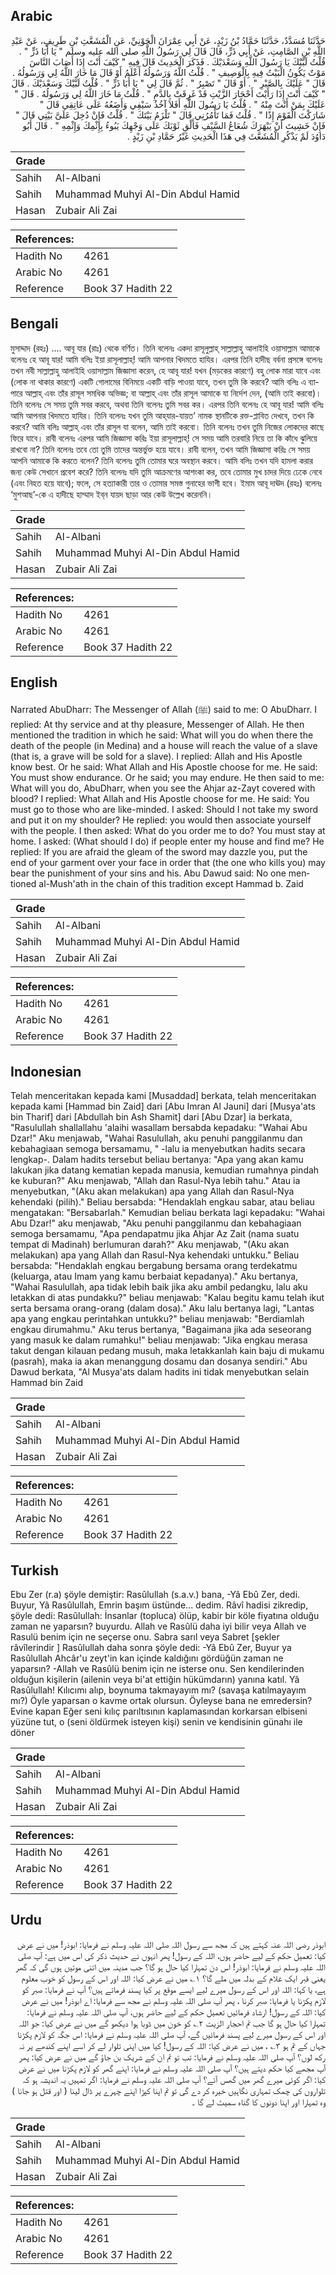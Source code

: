 ## Arabic


<div dir="rtl" lang="ar" style={{fontSize:'larger',backgroundColor:'#f8f9fa',padding:20}}>
حَدَّثَنَا مُسَدَّدٌ، حَدَّثَنَا حَمَّادُ بْنُ زَيْدٍ، عَنْ أَبِي عِمْرَانَ الْجَوْنِيِّ، عَنِ الْمُشَعَّثِ بْنِ طَرِيفٍ، عَنْ عَبْدِ اللَّهِ بْنِ الصَّامِتِ، عَنْ أَبِي ذَرٍّ، قَالَ قَالَ لِي رَسُولُ اللَّهِ صلى الله عليه وسلم ‏"‏ يَا أَبَا ذَرٍّ ‏"‏ ‏.‏ قُلْتُ لَبَّيْكَ يَا رَسُولَ اللَّهِ وَسَعْدَيْكَ ‏.‏ فَذَكَرَ الْحَدِيثَ قَالَ فِيهِ ‏"‏ كَيْفَ أَنْتَ إِذَا أَصَابَ النَّاسَ مَوْتٌ يَكُونُ الْبَيْتُ فِيهِ بِالْوَصِيفِ ‏"‏ ‏.‏ قُلْتُ اللَّهُ وَرَسُولُهُ أَعْلَمُ أَوْ قَالَ مَا خَارَ اللَّهُ لِي وَرَسُولُهُ ‏.‏ قَالَ ‏"‏ عَلَيْكَ بِالصَّبْرِ ‏"‏ ‏.‏ أَوْ قَالَ ‏"‏ تَصْبِرُ ‏"‏ ‏.‏ ثُمَّ قَالَ لِي ‏"‏ يَا أَبَا ذَرٍّ ‏"‏ ‏.‏ قُلْتُ لَبَّيْكَ وَسَعْدَيْكَ ‏.‏ قَالَ ‏"‏ كَيْفَ أَنْتَ إِذَا رَأَيْتَ أَحْجَارَ الزَّيْتِ قَدْ غَرِقَتْ بِالدَّمِ ‏"‏ ‏.‏ قُلْتُ مَا خَارَ اللَّهُ لِي وَرَسُولُهُ ‏.‏ قَالَ ‏"‏ عَلَيْكَ بِمَنْ أَنْتَ مِنْهُ ‏"‏ ‏.‏ قُلْتُ يَا رَسُولَ اللَّهِ أَفَلاَ آخُذُ سَيْفِي وَأَضَعُهُ عَلَى عَاتِقِي قَالَ ‏"‏ شَارَكْتَ الْقَوْمَ إِذًا ‏"‏ ‏.‏ قُلْتُ فَمَا تَأْمُرُنِي قَالَ ‏"‏ تَلْزَمُ بَيْتَكَ ‏"‏ ‏.‏ قُلْتُ فَإِنْ دُخِلَ عَلَىَّ بَيْتِي قَالَ ‏"‏ فَإِنْ خَشِيتَ أَنْ يَبْهَرَكَ شُعَاعُ السَّيْفِ فَأَلْقِ ثَوْبَكَ عَلَى وَجْهِكَ يَبُوءُ بِإِثْمِكَ وَإِثْمِهِ ‏"‏ ‏.‏ قَالَ أَبُو دَاوُدَ لَمْ يَذْكُرِ الْمُشَعَّثَ فِي هَذَا الْحَدِيثِ غَيْرُ حَمَّادِ بْنِ زَيْدٍ ‏.‏
</div>
<div style={{backgroundColor:'#f8f9fa',padding:20, marginBottom: 10}}><table> <thead> <tr> <th>Grade</th> <th></th> </tr> </thead> <tbody> <tr><td>Sahih</td><td>Al-Albani</td></tr><tr><td>Sahih</td><td>Muhammad Muhyi Al-Din Abdul Hamid</td></tr><tr><td>Hasan</td><td>Zubair Ali Zai</td></tr></tbody></table><table> <thead> <tr> <th>References:</th> <th></th> </tr> </thead> <tbody><tr><td>Hadith No</td><td>4261</td></tr><tr><td>Arabic No</td><td>4261</td></tr><tr><td>Reference</td><td>Book 37 Hadith 22</td></tr></tbody></table></div>

## Bengali


<div dir="ltr" lang="bn" style={{fontSize:'larger',backgroundColor:'#f8f9fa',padding:20}}>
মুসাদ্দাদ (রহঃ) .... আবূ যার (রাঃ) থেকে বর্ণিত। তিনি বলেনঃ একদা রাসূলুল্লাহ্‌ সাল্লাল্লাহু আলাইহি ওয়াসাল্লাম আমাকে বলেনঃ হে আবূ যার! আমি বলিঃ ইয়া রাসূলাল্লাহ্‌! আমি আপনার খিদমতে হাযির। এরপর তিনি হাদীছ বর্বনা প্রসঙ্গে বলেনঃ তখন নবী সাল্লাল্লাহু আলাইহি ওয়াসাল্লাম জিজ্ঞাসা করেন, হে আবূ যার! যখন (মড়কের কারণে) বহু লোক মারা যাবে এবং (লোক না থাকার কারণে) একটি গোলামের বিনিময়ে একটি বাড়ি পাওয়া যাবে, তখন তুমি কি করবে? আমি বলিঃ এ ব্যাপারে আল্লাহ্‌ এবং তাঁর রাসূল সমধিক অভিজ্ঞ; বা আল্লাহ্‌ এবং তাঁর রাসূল আমাকে যা নির্দেশ দেন, (আমি তাই করবো)। তিনি বলেনঃ সে সময় তুমি সবর করবে, অথবা তিনি বলেনঃ তুমি সবর কর। এরপর তিনি বলেনঃ হে আবূ যার! আমি বলিঃ আমি আপনার খিদমতে হাযির। তিনি বলেনঃ যখন তুমি আহ্‌যার-যায়ত’ নামক স্থানটিকে রক্ত-প্লাবিত দেখবে, তখন কি করবে? আমি বলিঃ আল্লাহ্‌ এবং তাঁর রাসূল যা বলেন, আমি তাই করবো। তিনি বলেনঃ তখন তুমি নিজের লোকদের কাছে ফিরে যাবে। রাবী বলেনঃ এরপর আমি জিজ্ঞাসা করিঃ ইয়া রাসূলাল্লাহ্‌! সে সময় আমি তরবারি নিয়ে তা কি কাঁধে ঝুলিয়ে রাখবো না? তিনি বলেনঃ তবে তো তুমি তাদের অন্তর্ভুক্ত হয়ে যাবে। রাবী বলেন, তখন আমি জিজ্ঞাসা করিঃ সে সময় আপনি আমাকে কি করতে বলেন? তিনি বলেনঃ তুমি তোমার ঘরে অবস্থান করবে। আমি বলিঃ তখন যদি হামলা করার জন্য কেউ সেখানে প্রবেশ করে? তিনি বলেনঃ যদি তুমি আক্রমণের আশংকা কর, তবে তোমার মুখ চাদর দিয়ে ঢেকে নেবে (এবং নিহত হয়ে যাবে); ফলে, সে হত্যাকারী তার ও তোমার সমস্ত গুনাহের ভাগী হবে। ইমাম আবূ দাঊদ (রহঃ) বলেনঃ ‘মুশআছ’-কে এ হাদীছে হাম্মাদ ইব্‌ন যায়দ ছাড়া আর কেউ উল্লেখ করেননি।
</div>
<div style={{backgroundColor:'#f8f9fa',padding:20, marginBottom: 10}}><table> <thead> <tr> <th>Grade</th> <th></th> </tr> </thead> <tbody> <tr><td>Sahih</td><td>Al-Albani</td></tr><tr><td>Sahih</td><td>Muhammad Muhyi Al-Din Abdul Hamid</td></tr><tr><td>Hasan</td><td>Zubair Ali Zai</td></tr></tbody></table><table> <thead> <tr> <th>References:</th> <th></th> </tr> </thead> <tbody><tr><td>Hadith No</td><td>4261</td></tr><tr><td>Arabic No</td><td>4261</td></tr><tr><td>Reference</td><td>Book 37 Hadith 22</td></tr></tbody></table></div>

## English


<div dir="ltr" lang="en" style={{fontSize:'larger',backgroundColor:'#f8f9fa',padding:20}}>
Narrated AbuDharr: The Messenger of Allah (ﷺ) said to me: O AbuDharr. I replied: At thy service and at thy pleasure, Messenger of Allah. He then mentioned the tradition in which he said: What will you do when there the death of the people (in Medina) and a house will reach the value of a slave (that is, a grave will be sold for a slave). I replied: Allah and His Apostle know best. Or he said: What Allah and His Apostle choose for me. He said: You must show endurance. Or he said; you may endure. He then said to me: What will you do, AbuDharr, when you see the Ahjar az-Zayt covered with blood? I replied: What Allah and His Apostle choose for me. He said: You must go to those who are like-minded. I asked: Should I not take my sword and put it on my shoulder? He replied: you would then associate yourself with the people. I then asked: What do you order me to do? You must stay at home. I asked: (What should I do) if people enter my house and find me? He replied: If you are afraid the gleam of the sword may dazzle you, put the end of your garment over your face in order that (the one who kills you) may bear the punishment of your sins and his. Abu Dawud said: No one mentioned al-Mush'ath in the chain of this tradition except Hammad b. Zaid
</div>
<div style={{backgroundColor:'#f8f9fa',padding:20, marginBottom: 10}}><table> <thead> <tr> <th>Grade</th> <th></th> </tr> </thead> <tbody> <tr><td>Sahih</td><td>Al-Albani</td></tr><tr><td>Sahih</td><td>Muhammad Muhyi Al-Din Abdul Hamid</td></tr><tr><td>Hasan</td><td>Zubair Ali Zai</td></tr></tbody></table><table> <thead> <tr> <th>References:</th> <th></th> </tr> </thead> <tbody><tr><td>Hadith No</td><td>4261</td></tr><tr><td>Arabic No</td><td>4261</td></tr><tr><td>Reference</td><td>Book 37 Hadith 22</td></tr></tbody></table></div>

## Indonesian


<div dir="ltr" lang="id" style={{fontSize:'larger',backgroundColor:'#f8f9fa',padding:20}}>
Telah menceritakan kepada kami [Musaddad] berkata, telah menceritakan kepada kami [Hammad bin Zaid] dari [Abu Imran Al Jauni] dari [Musya'ats bin Tharif] dari [Abdullah bin Ash Shamit] dari [Abu Dzar] ia berkata, "Rasulullah shallallahu 'alaihi wasallam bersabda kepadaku: "Wahai Abu Dzar!" Aku menjawab, "Wahai Rasulullah, aku penuhi panggilanmu dan kebahagiaan semoga bersamamu, " -lalu ia menyebutkan hadits secara lengkap-. Dalam hadits tersebut beliau bertanya: "Apa yang akan kamu lakukan jika datang kematian kepada manusia, kemudian rumahnya pindah ke kuburan?" Aku menjawab, "Allah dan Rasul-Nya lebih tahu." Atau ia menyebutkan, "(Aku akan melakukan) apa yang Allah dan Rasul-Nya kehendaki (pilih)." Beliau bersabda: "Hendaklah engkau sabar, atau beliau mengatakan: "Bersabarlah." Kemudian beliau berkata lagi kepadaku: "Wahai Abu Dzar!" aku menjawab, "Aku penuhi panggilanmu dan kebahagiaan semoga bersamamu, "Apa pendapatmu jika Ahjar Az Zait (nama suatu tempat di Madinah) berlumuran darah?" Aku menjawab, "(Aku akan melakukan) apa yang Allah dan Rasul-Nya kehendaki untukku." Beliau bersabda: "Hendaklah engkau bergabung bersama orang terdekatmu (keluarga, atau Imam yang kamu berbaiat kepadanya)." Aku bertanya, "Wahai Rasulullah, apa tidak lebih baik jika aku ambil pedangku, lalu aku letakkan di atas pundakku?" beliau menjawab: "Kalau begitu kamu telah ikut serta bersama orang-orang (dalam dosa)." Aku lalu bertanya lagi, "Lantas apa yang engkau perintahkan untukku?" beliau menjawab: "Berdiamlah engkau dirumahmu." Aku terus bertanya, "Bagaimana jika ada seseorang yang masuk ke dalam rumahku!" beliau menjawab: "Jika engkau merasa takut dengan kilauan pedang musuh, maka letakkanlah kain baju di mukamu (pasrah), maka ia akan menanggung dosamu dan dosanya sendiri." Abu Dawud berkata, "Al Musya'ats dalam hadits ini tidak menyebutkan selain Hammad bin Zaid
</div>
<div style={{backgroundColor:'#f8f9fa',padding:20, marginBottom: 10}}><table> <thead> <tr> <th>Grade</th> <th></th> </tr> </thead> <tbody> <tr><td>Sahih</td><td>Al-Albani</td></tr><tr><td>Sahih</td><td>Muhammad Muhyi Al-Din Abdul Hamid</td></tr><tr><td>Hasan</td><td>Zubair Ali Zai</td></tr></tbody></table><table> <thead> <tr> <th>References:</th> <th></th> </tr> </thead> <tbody><tr><td>Hadith No</td><td>4261</td></tr><tr><td>Arabic No</td><td>4261</td></tr><tr><td>Reference</td><td>Book 37 Hadith 22</td></tr></tbody></table></div>

## Turkish


<div dir="ltr" lang="tr" style={{fontSize:'larger',backgroundColor:'#f8f9fa',padding:20}}>
Ebu Zer (r.a) şöyle demiştir: Rasûlullah (s.a.v.) bana, -Yâ Ebû Zer, dedi. Buyur, Yâ Rasûlullah, Emrin başım üstünde... dedim. Râvî hadisi zikredip, şöyle dedi: Rasûlullah: İnsanlar (topluca) ölüp, kabir bir köle fiyatına olduğu zaman ne yaparsın? buyurdu. Allah ve Rasûlü daha iyi bilir veya Allah ve Rasulü benim için ne seçerse onu. Sabra sarıl veya Sabret [şekler râvîlerindir ] Rasûlullah daha sonra şöyle dedi: -Yâ Ebû Zer, Buyur ya Rasûlullah Ahcâr'u zeyt'in kan içinde kaldığını gördüğün zaman ne yaparsın? -Allah ve Rasûlü benim için ne isterse onu. Sen kendilerinden olduğun kişilerin (ailenin veya bi'at ettiğin hükümdarın) yanına katıl. Yâ Rasûlullah! Kılıcımı alıp, boynuma takmayayım mı? (savaşa katılmayayım mı?) Öyle yaparsan o kavme ortak olursun. Öyleyse bana ne emredersin? Evine kapan Eğer seni kılıç parıltısının kaplamasından korkarsan elbiseni yüzüne tut, o (seni öldürmek isteyen kişi) senin ve kendisinin günahı ile döner
</div>
<div style={{backgroundColor:'#f8f9fa',padding:20, marginBottom: 10}}><table> <thead> <tr> <th>Grade</th> <th></th> </tr> </thead> <tbody> <tr><td>Sahih</td><td>Al-Albani</td></tr><tr><td>Sahih</td><td>Muhammad Muhyi Al-Din Abdul Hamid</td></tr><tr><td>Hasan</td><td>Zubair Ali Zai</td></tr></tbody></table><table> <thead> <tr> <th>References:</th> <th></th> </tr> </thead> <tbody><tr><td>Hadith No</td><td>4261</td></tr><tr><td>Arabic No</td><td>4261</td></tr><tr><td>Reference</td><td>Book 37 Hadith 22</td></tr></tbody></table></div>

## Urdu


<div dir="rtl" lang="ur" style={{fontSize:'larger',backgroundColor:'#f8f9fa',padding:20}}>
ابوذر رضی اللہ عنہ کہتے ہیں کہ مجھ سے رسول اللہ صلی اللہ علیہ وسلم نے فرمایا: ابوذر! میں نے عرض کیا: تعمیل حکم کے لیے حاضر ہوں، اللہ کے رسول! پھر انہوں نے حدیث ذکر کی اس میں ہے: آپ صلی اللہ علیہ وسلم نے فرمایا: ابوذر! اس دن تمہارا کیا حال ہو گا؟ جب مدینہ میں اتنی موتیں ہوں گی کہ گھر یعنی قبر ایک غلام کے بدلہ میں ملے گا؟ ۱؎ میں نے عرض کیا: اللہ اور اس کے رسول کو خوب معلوم ہے، یا کہا: اللہ اور اس کے رسول میرے لیے ایسے موقع پر کیا پسند فرماتے ہیں؟ آپ نے فرمایا: صبر کو لازم پکڑنا یا فرمایا: صبر کرنا ، پھر آپ صلی اللہ علیہ وسلم نے مجھ سے فرمایا: اے ابوذر! میں نے عرض کیا: اللہ کے رسول! ارشاد فرمائیں تعمیل حکم کے لیے حاضر ہوں، آپ صلی اللہ علیہ وسلم نے فرمایا: تمہارا کیا حال ہو گا جب تم احجار الزیت ۲؎ کو خون میں ڈوبا ہوا دیکھو گے میں نے عرض کیا: جو اللہ اور اس کے رسول میرے لیے پسند فرمائیں گے، آپ صلی اللہ علیہ وسلم نے فرمایا: اس جگہ کو لازم پکڑنا جہاں کے تم ہو ۳؎ ، میں نے عرض کیا: اللہ کے رسول! کیا میں اپنی تلوار لے کر اسے اپنے کندھے پر نہ رکھ لوں؟ آپ صلی اللہ علیہ وسلم نے فرمایا: تب تو تم ان کے شریک بن جاؤ گے میں نے عرض کیا: پھر آپ مجھے کیا حکم دیتے ہیں؟ آپ صلی اللہ علیہ وسلم نے فرمایا: اپنے گھر کو لازم پکڑنا میں نے عرض کیا: اگر کوئی میرے گھر میں گھس آئے؟ آپ صلی اللہ علیہ وسلم نے فرمایا: اگر تمہیں یہ اندیشہ ہو کہ تلواروں کی چمک تمہاری نگاہیں خیرہ کر دے گی تو تم اپنا کپڑا اپنے چہرے پر ڈال لینا ( اور قتل ہو جانا ) وہ تمہارا اور اپنا دونوں کا گناہ سمیٹ لے گا ۔
</div>
<div style={{backgroundColor:'#f8f9fa',padding:20, marginBottom: 10}}><table> <thead> <tr> <th>Grade</th> <th></th> </tr> </thead> <tbody> <tr><td>Sahih</td><td>Al-Albani</td></tr><tr><td>Sahih</td><td>Muhammad Muhyi Al-Din Abdul Hamid</td></tr><tr><td>Hasan</td><td>Zubair Ali Zai</td></tr></tbody></table><table> <thead> <tr> <th>References:</th> <th></th> </tr> </thead> <tbody><tr><td>Hadith No</td><td>4261</td></tr><tr><td>Arabic No</td><td>4261</td></tr><tr><td>Reference</td><td>Book 37 Hadith 22</td></tr></tbody></table></div>